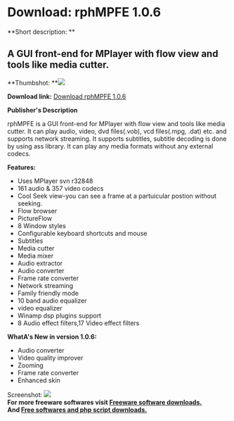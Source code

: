 # Download: rphMPFE 1.0.6

**Short description: **

## A GUI front-end for MPlayer with flow view and tools like media cutter.

  
**Thumbshot: **![](http://www.freewarefiles.com/screenshot/rphmpfe_md.jpg)   
  
**Download link:** [Download rphMPFE 1.0.6](http://freesoftwares.boysofts.com/RphMPFE_program_64396.html)  
  

**Publisher's Description**  
  

rphMPFE is a GUI front-end for MPlayer with flow view and tools like media
cutter. It can play audio, video, dvd files(.vob), vcd files(.mpg, .dat) etc.
and supports network streaming. It supports subtitles, subtitle decoding is
done by using ass library. It can play any media formats without any external
codecs.

**Features:**

  * Uses MPlayer svn r32848 
  * 161 audio & 357 video codecs 
  * Cool Seek view-you can see a frame at a partuicular postion without seeking. 
  * Flow browser 
  * PictureFlow 
  * 8 Window styles 
  * Configurable keyboard shortcuts and mouse 
  * Subtitles 
  * Media cutter 
  * Media mixer 
  * Audio extractor 
  * Audio converter 
  * Frame rate converter 
  * Network streaming 
  * Family friendly mode 
  * 10 band audio equalizer 
  * video equalizer 
  * Winamp dsp plugins support 
  * 8 Audio effect filters,17 Video effect filters 

**WhatA's New in version 1.0.6:**

  * Audio converter 
  * Video quality improver 
  * Zooming 
  * Frame rate converter 
  * Enhanced skin 

  
  
Screenshot: ![](http://www.freewarefiles.com/screenshot/rphmpfe.jpg)  
**For more freeware softwares visit [Freeware software downloads.](http://freesoftwares.boysofts.com/)**   
**And [Free softwares and php script downloads.](http://www.boysofts.com/)**

